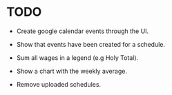 # TODO

- Create google calendar events through the UI.
- Show that events have been created for a schedule.

- Sum all wages in a legend (e.g Holy Total).
- Show a chart with the weekly average.

- Remove uploaded schedules.
